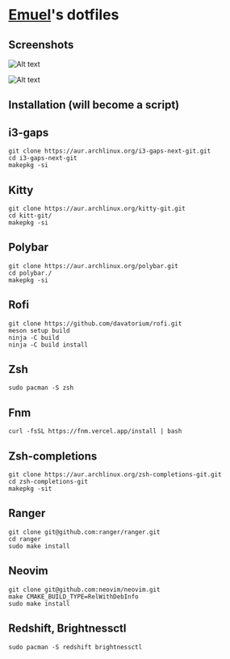 [Emuel](https://github.com/emuel-vassallo)'s dotfiles
==========================

Screenshots
---------

![Alt text](https://raw.githubusercontent.com/emuel-vassallo/dotfiles/main/images/ss-1.png)

![Alt text](https://raw.githubusercontent.com/emuel-vassallo/dotfiles/main/images/ss-2.png)

Installation (will become a script)
----------

i3-gaps
-------------
```
git clone https://aur.archlinux.org/i3-gaps-next-git.git
cd i3-gaps-next-git
makepkg -si
```

Kitty
-------------
```
git clone https://aur.archlinux.org/kitty-git.git
cd kitt-git/
makepkg -si
```

Polybar
-------------
```
git clone https://aur.archlinux.org/polybar.git
cd polybar./
makepkg -si
```

Rofi
-------------
```
git clone https://github.com/davatorium/rofi.git
meson setup build
ninja -C build
ninja -C build install
```

Zsh
-------------
```
sudo pacman -S zsh
```

Fnm
-------------
```
curl -fsSL https://fnm.vercel.app/install | bash
```

Zsh-completions
-------------
```
git clone https://aur.archlinux.org/zsh-completions-git.git
cd zsh-completions-git
makepkg -sit
```

Ranger
-------------
```https://github.com/ryanoasis/nerd-fonts/releases/download/v2.1.0/FiraMono.zip
git clone git@github.com:ranger/ranger.git
cd ranger
sudo make install
```

Neovim
-------------
```
git clone git@github.com:neovim/neovim.git
make CMAKE_BUILD_TYPE=RelWithDebInfo
sudo make install
```

Redshift, Brightnessctl
-------------- 
```
sudo pacman -S redshift brightnessctl
```
